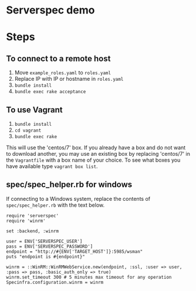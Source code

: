 # Serverspec demo

# Steps

## To connect to a remote host

1. Move `example_roles.yaml` to `roles.yaml`
1. Replace IP with IP or hostname in `roles.yaml`
1. `bundle install`
1. `bundle exec rake acceptance`

## To use Vagrant

1. `bundle install`
1. `cd vagrant`
1. `bundle exec rake`

This will use the 'centos/7' box. If you already have a box and do not
want to download another, you may use an existing box by replacing
'centos/7' in the `Vagrantfile` with a box name of your choice. To see
what boxes you have available type `vagrant box list`.

## spec/spec_helper.rb for windows

If connecting to a Windows system, replace the contents of
`spec/spec_helper.rb` with the text below.

```
require 'serverspec'
require 'winrm'

set :backend, :winrm

user = ENV['SERVERSPEC_USER']
pass = ENV['SERVERSPEC_PASSWORD']
endpoint = "http://#{ENV['TARGET_HOST']}:5985/wsman"
puts "endpoint is #{endpoint}"

winrm = ::WinRM::WinRMWebService.new(endpoint, :ssl, :user => user,
:pass => pass, :basic_auth_only => true)
winrm.set_timeout 300 # 5 minutes max timeout for any operation
Specinfra.configuration.winrm = winrm
```
